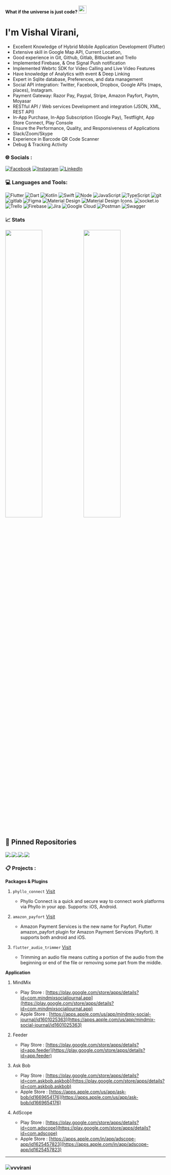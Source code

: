 #### What if the universe is just code? <img src="https://media.giphy.com/media/hvRJCLFzcasrR4ia7z/giphy.gif" width="25px">

# I'm Vishal Virani,

- Excellent Knowledge of Hybrid Mobile Application Development (Flutter)
- Extensive skill in Google Map API, Current Location, 
- Good experience in Git, Github, Gitlab, Bitbucket and Trello
- Implemented Firebase, & One Signal Push notification
- Implemented Webrtc SDK for Video Calling and Live Video Features
- Have knowledge of Analytics with event & Deep Linking
- Expert in Sqlite database, Preferences, and data management
- Social API integration: Twitter, Facebook, Dropbox, Google APIs (maps, places), Instagram.
- Payment Gateway: Razor Pay, Paypal, Stripe, Amazon Payfort, Paytm, Moyasar
- RESTful API / Web services Development and integration (JSON, XML, REST API)
- In-App Purchase, In-App Subscription (Google Pay), Testflight, App Store Connect, Play Console
- Ensure the Performance, Quality, and Responsiveness of Applications
- Slack/Zoom/Skype
- Experience in Barcode QR Code Scanner
- Debug & Tracking Activity

### 🌐 Socials :

[![Facebook](https://img.shields.io/badge/Facebook-%231877F2.svg?logo=Facebook&logoColor=white)](https://www.facebook.com/Vishal.Virani.370) [![Instagram](https://img.shields.io/badge/Instagram-%23E4405F.svg?logo=Instagram&logoColor=white)](https://www.instagram.com/vvvirani) [![LinkedIn](https://img.shields.io/badge/LinkedIn-%230077B5.svg?logo=linkedin&logoColor=white)](https://www.linkedin.com/in/vvvirani)

### 💻 Languages and Tools:

<p>
<img alt="Flutter" src="https://img.shields.io/badge/-Flutter-02569B?style=flat&logo=flutter&logoColor=white" />
<img alt="Dart" src="https://img.shields.io/badge/-Dart-0175C2?style=flat&logo=dart&logoColor=white" />
<img alt="Kotlin" src="https://img.shields.io/badge/-Kotlin-B125EA?style=flat&logo=kotlin&logoColor=white" />
<img alt="Swift" src="https://img.shields.io/badge/-Swift-F54A2A?style=flat&logo=swift&logoColor=white" />
<img alt="Node" src="https://img.shields.io/badge/-Node-339933?style=flat&logo=node.js&logoColor=white" />
<img alt="JavaScript" src="https://img.shields.io/badge/-JavaScript-505050?style=flat&logo=JavaScript&logoColor=F7DF1E" />
<img alt="TypeScript" src="https://img.shields.io/badge/-TypeScript-007ACC?style=flat&logo=typeScript&logoColor=white" />
<img alt="git" src="https://img.shields.io/badge/-Git-F05032?style=flat&logo=git&logoColor=white" />
<img alt="gitlab" src="https://img.shields.io/badge/-Gitlab-505050?style=flat&logo=gitlab&logoColor=white" />
<img alt="Figma" src="https://img.shields.io/badge/-Figma-F24E1E?style=flat&logo=figma&logoColor=white" />
<img alt="Material Design" src="https://img.shields.io/badge/-Material Design-757575?style=flat&logo=material-design&logoColor=white" />
<img alt="Material Design Icons" src="https://img.shields.io/badge/-Material Design Icons-2196F3?style=flat&logo=material-design-icons&logoColor=white" />.
<img alt="socket.io" src="https://img.shields.io/badge/-Socket.io-010101?style=flat&logo=socket.io&logoColor=white" />
<img alt="Trello" src="https://img.shields.io/badge/-Trello-0079bf?style=flat&logo=trello&logoColor=white" />
<img alt="Firebase" src="https://img.shields.io/badge/-Firebase-FFCA28?style=flat&logo=firebase&logoColor=white" />
<img alt="Jira" src="https://img.shields.io/badge/-Jira-0052CC?style=flat&logo=jira&logoColor=white" />
<img alt="Google Cloud" src="https://img.shields.io/badge/-Google%20Cloud-4285F4?style=flat&logo=google-cloud&logoColor=white" />
<img alt="Postman" src="https://img.shields.io/badge/-Postman-EF5B25?style=flat&logo=postman&logoColor=white" />
<img alt="Swagger" src="https://img.shields.io/badge/-Swagger-49a32b?style=flat&logo=swagger&logoColor=white" />

### 📈 Stats

<p align="left">
  <img width="48%" src="https://github-readme-stats.vercel.app/api?username=vvvirani&show_icons=true&hide_border=true&theme=radical" />
  <img width="48%" src="https://github-readme-streak-stats.herokuapp.com/?user=vvvirani&hide_border=true&theme=radical" />
</p>

## 📕 Pinned Repositories

<p align="left">
<a href="https://github.com/vvvirani/pdf_merger">
  <img align="center" src="https://github-readme-stats.vercel.app/api/pin/?username=vvvirani&repo=pdf_merger&hide_border=true&theme=radical" />
</a>
<a href="https://github.com/vvvirani/flutter_amazon_payfort">
  <img align="center" src="https://github-readme-stats.vercel.app/api/pin/?username=vvvirani&repo=flutter_amazon_payfort&hide_border=true&theme=radical" />
</a>
<a href="https://github.com/vvvirani/audio_trimmer">
  <img align="center" src="https://github-readme-stats.vercel.app/api/pin/?username=vvvirani&repo=audio_trimmer&hide_border=true&theme=radical" />
</a>
<a href="https://github.com/vvvirani/flutter_stripe">
  <img align="center" src="https://github-readme-stats.vercel.app/api/pin/?username=vvvirani&repo=flutter_stripe&hide_border=true&theme=radical" />
</a>
<!-- <a href="https://github.com/vvvirani/flutter_ok_http_client">
  <img align="center" src="https://github-readme-stats.vercel.app/api/pin/?username=vvvirani&repo=flutter_ok_http_client&hide_border=true&theme=radical" />
</a>
<a href="https://github.com/vvvirani/flutter_widgets">
  <img align="center" src="https://github-readme-stats.vercel.app/api/pin/?username=vvvirani&repo=flutter_widgets&hide_border=true&theme=radical" />
</a>
<a href="https://github.com/vvvirani/flutter_utils">
  <img align="center" src="https://github-readme-stats.vercel.app/api/pin/?username=vvvirani&repo=flutter_utils&hide_border=true&theme=radical" />
</a> -->
</p>

### 📋 Projects :

**Packages & Plugins**

1. `phyllo_connect` [Visit](https://pub.dev/packages/phyllo_connect)

   - Phyllo Connect is a quick and secure way to connect work platforms via Phyllo in your app. Supports: iOS, Android.

2. `amazon_payfort` [Visit](https://pub.dev/packages/amazon_payfort)

   - Amazon Payment Services is the new name for Payfort. Flutter amazon_payfort plugin for Amazon Payment Services (Payfort). It supports both android and iOS.

3. `flutter_audio_trimmer` [Visit](https://pub.dev/packages/flutter_audio_trimmer)
   - Trimming an audio file means cutting a portion of the audio from the beginning or end of the file or removing some part from the middle.

**Application**

1. MindMix

   - Play Store : [https://play.google.com/store/apps/details?id=com.mindmixsocialjournal.app](https://play.google.com/store/apps/details?id=com.mindmixsocialjournal.app)
   - Apple Store : [https://apps.apple.com/us/app/mindmix-social-journal/id1601025363](https://apps.apple.com/us/app/mindmix-social-journal/id1601025363)

2. Feeder

   - Play Store : [https://play.google.com/store/apps/details?id=app.feeder](https://play.google.com/store/apps/details?id=app.feeder)

3. Ask Bob

   - Play Store : [https://play.google.com/store/apps/details?id=com.askbob.askbob](https://play.google.com/store/apps/details?id=com.askbob.askbob)
   - Apple Store : [https://apps.apple.com/us/app/ask-bob/id1669654176](https://apps.apple.com/us/app/ask-bob/id1669654176)

4. AdScope
   - Play Store : [https://play.google.com/store/apps/details?id=com.adscope](https://play.google.com/store/apps/details?id=com.adscope)
   - Apple Store : [https://apps.apple.com/in/app/adscope-app/id1625457823](https://apps.apple.com/in/app/adscope-app/id1625457823)

---

### <img src="https://komarev.com/ghpvc/?username=vvvirani" alt="vvvirani" />
